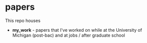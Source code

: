 # papers

This repo houses
 - **my_work** - papers that I've worked on while at the University of Michigan (post-bac) and at jobs / after graduate school
